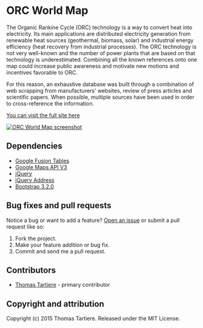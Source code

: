 # ORC World Map

The Organic Rankine Cycle (ORC) technology is a way to convert heat into electricity. Its main applications are distributed electricity generation from renewable heat sources (geothermal, biomass, solar) and industrial energy efficiency (heat recovery from industrial processes). The ORC technology is not very well-known and the number of power plants that are based on that technology is underestimated. Combining all the known references onto one map could increase public awareness and motivate new motions and incentives favorable to ORC.

For this reason, an exhaustive database was built through a combination of web scrapping from manufacturers' websites, review of press articles and scientific papers. When possible, multiple sources have been used in order to cross-reference the information.

[You can visit the full site here](http://www.orc-world-map.org)

[![ORC World Map screenshot](https://raw.githubusercontent.com/tartieret/ORC-World-Map/master/images/screenshot.PNG)](http://www.orc-world-map.org)

## Dependencies

* [Google Fusion Tables](http://www.google.com/fusiontables/Home)
* [Google Maps API V3](https://developers.google.com/maps/documentation/javascript)
* [jQuery](http://jquery.org)
* [jQuery Address](https://github.com/asual/jquery-address)
* [Bootstrap 3.2.0](http://getbootstrap.com/)

## Bug fixes and pull requests

Notice a bug or want to add a feature? [Open an issue](https://github.com/tartieret/ORC-World-Map/issues) or submit a pull request like so:
 
1. Fork the project.
1. Make your feature addition or bug fix.
1. Commit and send me a pull request.

## Contributors 

* [Thomas Tartiere](http://derekeder.com) - primary contributor

## Copyright and attribution

Copyright (c) 2015 Thomas Tartiere. Released under the MIT License.
